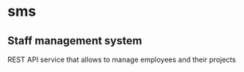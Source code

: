 # sms
## Staff management system
REST API service that allows to manage employees and their projects

